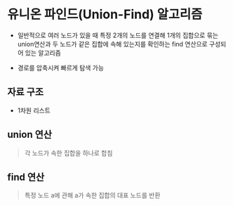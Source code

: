 # 유니온 파인드(Union-Find) 알고리즘
- 일반적으로 여러 노드가 있을 때 특정 2개의 노드를 연결해 1개의 집합으로 묶는 union연산과 두 노드가 같은 집합에 속해 있는지를 확인하는 find 연산으로 구성되어 있는 알고리즘

- 경로를 압축시켜 빠르게 탐색 가능

## 자료 구조
- 1차원 리스트 

## union 연산
> 각 노드가 속한 집합을 하나로 합침

## find 연산
> 특정 노드 a에 관해 a가 속한 집합의 대표 노드를 반환